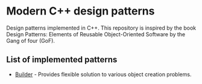 # Modern C++ design patterns 

Design patterns implemented in C++. This repository is inspired by the book
Design Patterns: Elements of Reusable Object-Oriented Software by the Gang of 
four (GoF). 

## List of implemented patterns
 - [Builder](doc/Builder.md) - Provides flexible solution to various object creation problems.